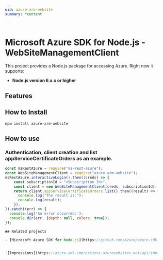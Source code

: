 ```yaml
---
uid: azure-arm-website
summary: *content

---
```

# Microsoft Azure SDK for Node.js - WebSiteManagementClient
This project provides a Node.js package for accessing Azure. Right now it supports:
- **Node.js version 6.x.x or higher**

## Features


## How to Install

```bash
npm install azure-arm-website
```

## How to use

### Authentication, client creation and list appServiceCertificateOrders as an example.

```javascript
const msRestAzure = require("ms-rest-azure");
const WebSiteManagementClient = require("azure-arm-website");
msRestAzure.interactiveLogin().then((creds) => {
    const subscriptionId = "<Subscription_Id>";
    const client = new WebSiteManagementClient(creds, subscriptionId);
    return client.appServiceCertificateOrders.list().then((result) => {
      console.log("The result is:");
      console.log(result);
    });
}).catch((err) => {
  console.log('An error occurred:');
  console.dir(err, {depth: null, colors: true});
});

## Related projects

- [Microsoft Azure SDK for Node.js](https://github.com/Azure/azure-sdk-for-node)


![Impressions](https://azure-sdk-impressions.azurewebsites.net/api/impressions/azure-sdk-for-node%2Flib%2Fservices%2FwebsiteManagement2%2FREADME.png)
